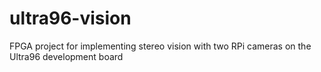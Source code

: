 # ultra96-vision
FPGA project for implementing stereo vision with two RPi cameras on the Ultra96 development board

